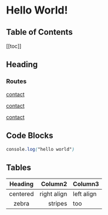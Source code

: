<!--
 * @Author: hhhhhq
 * @Date: 2021-07-01 12:42:58
 * @LastEditors: hhhhhq
 * @LastEditTime: 2021-07-01 13:10:23
 * @Description: file content
-->

# Hello World!

## Table of Contents

[[toc]]

## Heading

### Routes

[contact](/contact)

[contact](/contact.md)

[contact](/contact.html)

## Code Blocks

```css
console.log("hello world")
```

## Tables

| Heading  |     Column2 | Column3    |
| :------: | ----------: | ---------- |
| centered | right align | left align |
|  zebra   |     stripes | too        |
